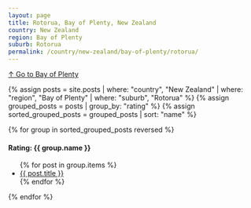 ```yaml
---
layout: page
title: Rotorua, Bay of Plenty, New Zealand
country: New Zealand
region: Bay of Plenty
suburb: Rotorua
permalink: /country/new-zealand/bay-of-plenty/rotorua/
---
```

[↑ Go to Bay of Plenty](/country/new-zealand/bay-of-plenty/)

{% assign posts = site.posts | where: "country", "New Zealand" | where: "region", "Bay of Plenty" | where: "suburb", "Rotorua" %}
{% assign grouped_posts = posts | group_by: "rating" %}
{% assign sorted_grouped_posts = grouped_posts | sort: "name" %}

{% for group in sorted_grouped_posts reversed %}
  <h4>Rating: {{ group.name }}</h4>
  <ul>
    {% for post in group.items %}
      <li><a href="{{ post.url }}">{{ post.title }}</a></li>
    {% endfor %}
  </ul>
{% endfor %}
